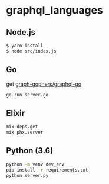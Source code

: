 # graphql_languages


## Node.js

```sh
$ yarn install
$ node src/index.js
```

## Go
get [graph-gophers/graphql-go](https://github.com/graph-gophers/graphql-go)

```sh
go run server.go
```

## Elixir
```sh
mix deps.get
mix phx.server
```

## Python (3.6)
```sh
python -m venv dev_env
pip install -r requirements.txt
python server.py
```
